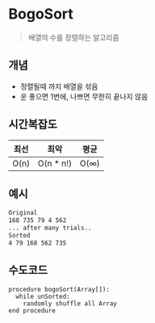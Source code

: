 # BogoSort
  > 배열의 수를 정렬하는 알고리즘

## 개념
  * 정렬될때 까지 배열을 섞음
  * 운 좋으면 1번에, 나쁘면 무한히 끝나지 않음
## 시간복잡도
  |최선|최악|평균|
  |:-:|:-:|:-:|
  |O(n)|O(n * n!)|O(∞)|
## 예시
  ```css
  Original
  168 735 79 4 562
  ... after many trials..
  Sorted
  4 79 168 562 735
  ```
## 수도코드
  ```
  procedure bogoSort(Array[]):
    while unSorted:
      randomly shuffle all Array
  end procedure
  ```
